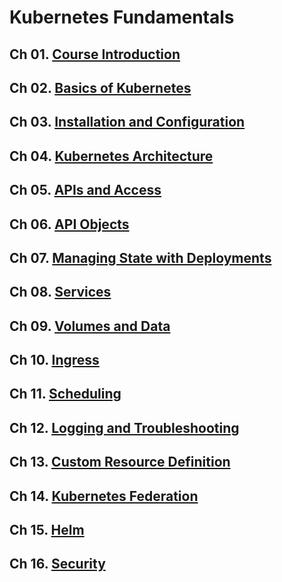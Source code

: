 Kubernetes Fundamentals
=======================

## Ch 01. [Course Introduction][01]
## Ch 02. [Basics of Kubernetes][02]
## Ch 03. [Installation and Configuration][03]
## Ch 04. [Kubernetes Architecture ][04]
## Ch 05. [APIs and Access][05]
## Ch 06. [API Objects][06]
## Ch 07. [Managing State with Deployments][07]
## Ch 08. [Services][08]
## Ch 09. [Volumes and Data][09]
## Ch 10. [Ingress][10]
## Ch 11. [Scheduling][11]
## Ch 12. [Logging and Troubleshooting][12]
## Ch 13. [Custom Resource Definition][13]
## Ch 14. [Kubernetes Federation][14]
## Ch 15. [Helm][15]
## Ch 16. [Security][16]

[01]: ./01-Intro.md
[02]: ./02-K8sBasic.md
[03]: ./03-InstallConfig.md
[04]: ./04-k8sArch.md
[05]: ./05-APIAccess.md
[06]: ./06-APIObj.md
[07]: ./07-Deployment.md
[08]: ./08-Services.md
[09]: ./09-VolData.md
[10]: ./10-Ingress.md
[11]: ./11-Schedule.md
[12]: ./12-LogTrouble.md
[13]: ./13-CRD.md
[14]: ./14-K8SFed.md
[15]: ./15-Helm.md
[16]: ./16-Security.md
